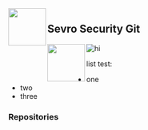 
<img src="images/ss_icon.ico" align="left" height=75 length=75/>

## Sevro Security Git
<img src="images/ss_icon.ico" align="left" height=75 length=75/>

<img src="images/ss_icon.ico" alt="hi" class="inline"/>

list test:

- one
- two
- three

### Repositories
